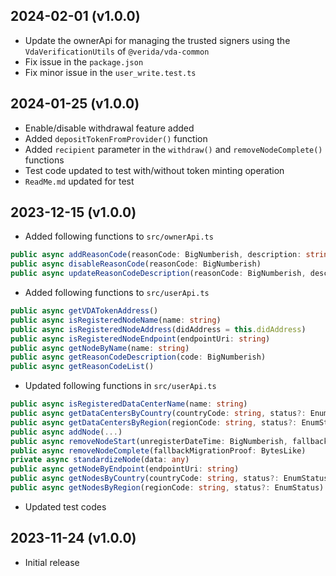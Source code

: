 2024-02-01 (v1.0.0)
-------------------
- Update the ownerApi for managing the trusted signers using the `VdaVerificationUtils` of `@verida/vda-common`
- Fix issue in the `package.json`
- Fix minor issue in the `user_write.test.ts`

2024-01-25 (v1.0.0)
-------------------
- Enable/disable withdrawal feature added
- Added `depositTokenFromProvider()` function
- Added `recipient` parameter in the `withdraw()` and `removeNodeComplete()` functions
- Test code updated to test with/without token minting operation
- `ReadMe.md` updated for test

2023-12-15 (v1.0.0)
-------------------
- Added following functions to `src/ownerApi.ts`
```ts
public async addReasonCode(reasonCode: BigNumberish, description: string)
public async disableReasonCode(reasonCode: BigNumberish)
public async updateReasonCodeDescription(reasonCode: BigNumberish, description: string)
```
- Added following functions to `src/userApi.ts`
```ts
public async getVDATokenAddress()
public async isRegisteredNodeName(name: string)
public async isRegisteredNodeAddress(didAddress = this.didAddress)
public async isRegisteredNodeEndpoint(endpointUri: string)
public async getNodeByName(name: string)
public async getReasonCodeDescription(code: BigNumberish)
public async getReasonCodeList()
```
- Updated following functions in `src/userApi.ts`
```ts
public async isRegisteredDataCenterName(name: string)
public async getDataCentersByCountry(countryCode: string, status?: EnumStatus)
public async getDataCentersByRegion(regionCode: string, status?: EnumStatus)
public async addNode(...)
public async removeNodeStart(unregisterDateTime: BigNumberish, fallbackInfo: IFallbackNodeInfo)
public async removeNodeComplete(fallbackMigrationProof: BytesLike)
private async standardizeNode(data: any)
public async getNodeByEndpoint(endpointUri: string)
public async getNodesByCountry(countryCode: string, status?: EnumStatus)
public async getNodesByRegion(regionCode: string, status?: EnumStatus)
```
- Updated test codes

2023-11-24 (v1.0.0)
-------------------
- Initial release